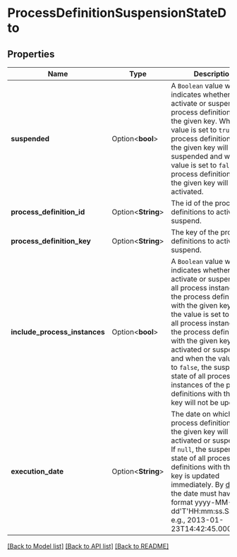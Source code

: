 # ProcessDefinitionSuspensionStateDto

## Properties

Name | Type | Description | Notes
------------ | ------------- | ------------- | -------------
**suspended** | Option<**bool**> | A `Boolean` value which indicates whether to activate or suspend all process definitions with the given key. When the value is set to `true`, all process definitions with the given key will be suspended and when the value is set to `false`, all process definitions with the given key will be activated. | [optional]
**process_definition_id** | Option<**String**> | The id of the process definitions to activate or suspend. | [optional]
**process_definition_key** | Option<**String**> |  The key of the process definitions to activate or suspend. | [optional]
**include_process_instances** | Option<**bool**> | A `Boolean` value which indicates whether to activate or suspend also all process instances of  the process definitions with the given key. When the value is set to `true`, all process instances of the process definitions with the given key will be activated or suspended and when the value is set to `false`, the suspension state of  all process instances of the process definitions with the given key will not be updated. | [optional]
**execution_date** | Option<**String**> | The date on which all process definitions with the given key will be activated or suspended. If `null`, the suspension state of all process definitions with the given key is updated immediately. By [default](https://docs.camunda.org/manual/7.13/reference/rest/overview/date-format/), the date must have the format yyyy-MM-dd'T'HH:mm:ss.SSSZ, e.g., 2013-01-23T14:42:45.000+0200. | [optional]

[[Back to Model list]](../README.md#documentation-for-models) [[Back to API list]](../README.md#documentation-for-api-endpoints) [[Back to README]](../README.md)


